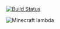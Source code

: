 [![Build Status](https://travis-ci.org/acfoltzer/nbt.png?branch=master)](https://travis-ci.org/acfoltzer/nbt)

![Minecraft lambda](https://raw.githubusercontent.com/acfoltzer/nbt/master/img/logo.png)
